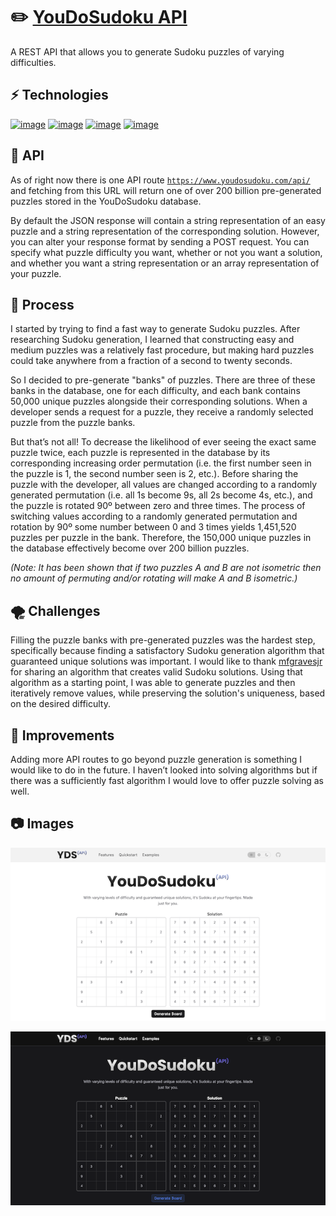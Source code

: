 # ✏️ [YouDoSudoku API](https://www.youdosudoku.com)

A REST API that allows you to generate Sudoku puzzles of varying difficulties.

## ⚡️ Technologies
[![image](https://img.shields.io/badge/next%20js-000000?style=for-the-badge&logo=nextdotjs&logoColor=white)](https://nextjs.org/)
[![image](https://img.shields.io/badge/Tailwind_CSS-38B2AC?style=for-the-badge&logo=tailwind-css&logoColor=white)](https://tailwindcss.com/)
[![image](https://img.shields.io/badge/TypeScript-007ACC?style=for-the-badge&logo=typescript&logoColor=white)](https://www.typescriptlang.org/)
[![image](https://img.shields.io/badge/MongoDB-4EA94B?style=for-the-badge&logo=mongodb&logoColor=white)](https://www.mongodb.com/)

## 🚀 API
As of right now there is one API route [`https://www.youdosudoku.com/api/`](https://www.youdosudoku.com/api/) and fetching from this URL will return one of over 200 billion pre-generated puzzles stored in the YouDoSudoku database.

By default the JSON response will contain a string representation of an easy puzzle and a string representation of the corresponding solution. However, you can alter your response format by sending a POST request. You can specify what puzzle difficulty you want, whether or not you want a solution, and whether you want a string representation or an array representation of your puzzle.

## 💭 Process
I started by trying to find a fast way to generate Sudoku puzzles. After researching Sudoku generation, I learned that constructing easy and medium puzzles was a relatively fast procedure, but making hard puzzles could take anywhere from a fraction of a second to twenty seconds.

So I decided to pre-generate "banks" of puzzles. There are three of these banks in the database, one for each difficulty, and each bank contains 50,000 unique puzzles alongside their corresponding solutions. When a developer sends a request for a puzzle, they receive a randomly selected puzzle from the puzzle banks.

But that’s not all! To decrease the likelihood of ever seeing the exact same puzzle twice, each puzzle is represented in the database by its corresponding increasing order permutation (i.e. the first number seen in the puzzle is 1, the second number seen is 2, etc.). Before sharing the puzzle with the developer, all values are changed according to a randomly generated permutation (i.e. all 1s become 9s, all 2s become 4s, etc.), and the puzzle is rotated 90º between zero and three times. The process of switching values according to a randomly generated permutation and rotation by 90º some number between 0 and 3 times yields 1,451,520 puzzles per puzzle in the bank. Therefore, the 150,000 unique puzzles in the database effectively become over 200 billion puzzles.

*(Note: It has been shown that if two puzzles A and B are not isometric then no amount of permuting and/or rotating will make A and B isometric.)*

## 🌪️ Challenges
Filling the puzzle banks with pre-generated puzzles was the hardest step, specifically because finding a satisfactory Sudoku generation algorithm that guaranteed unique solutions was important. I would like to thank [mfgravesjr](https://github.com/mfgravesjr/finished-projects/tree/master/SudokuGridGenerator) for sharing an algorithm that creates valid Sudoku solutions. Using that algorithm as a starting point, I was able to generate puzzles and then iteratively remove values, while preserving the solution's uniqueness, based on the desired difficulty.

## 🤔 Improvements
Adding more API routes to go beyond puzzle generation is something I would like to do in the future. I haven’t looked into solving algorithms but if there was a sufficiently fast algorithm I would love to offer puzzle solving as well.

## 📷 Images
![YDS API Light Theme](/public/yds-light.png)

![YDS API Dark Theme](/public/yds-dark.png)